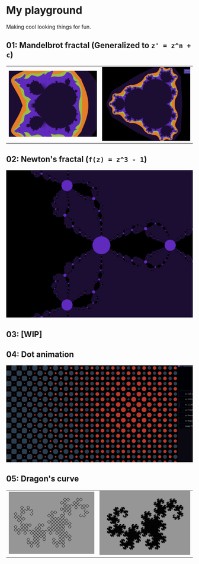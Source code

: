 # My playground
Making cool looking things for fun.

## 01: Mandelbrot fractal (Generalized to `z' = z^n + c`)
| | |
|----|----|
| ![1.1](./sketches/01/screenshots/1.jpg) | ![1.2](./sketches/01/screenshots/2.jpg) |

## 02: Newton's fractal (`f(z) = z^3 - 1`)
![2.1](./sketches/02/screenshots/1.jpg)

## 03: [WIP]

## 04: Dot animation
![4.1](./sketches/04/screenshots/1.jpg)

## 05: Dragon's curve
| | |
|----|----|
| ![5.1](./sketches/05/screenshots/1.jpg) | ![5.2](./sketches/05/screenshots/2.jpg) |

